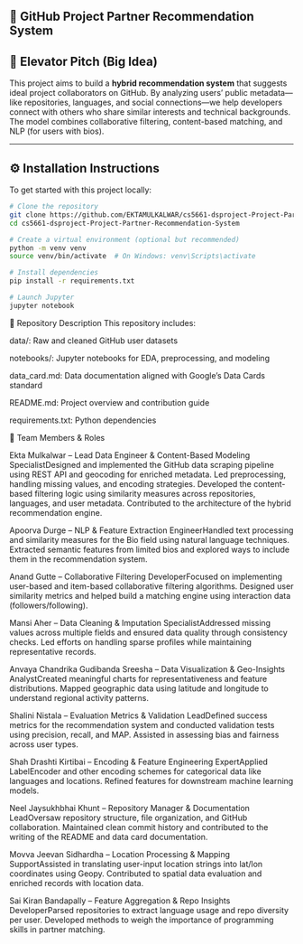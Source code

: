 ## 🤝 GitHub Project Partner Recommendation System

## 🚀 Elevator Pitch (Big Idea)
This project aims to build a **hybrid recommendation system** that suggests ideal project collaborators on GitHub. By analyzing users’ public metadata—like repositories, languages, and social connections—we help developers connect with others who share similar interests and technical backgrounds. The model combines collaborative filtering, content-based matching, and NLP (for users with bios).

---

## ⚙️ Installation Instructions

To get started with this project locally:

```bash
# Clone the repository
git clone https://github.com/EKTAMULKALWAR/cs5661-dsproject-Project-Partner-Recommendation-System.git
cd cs5661-dsproject-Project-Partner-Recommendation-System

# Create a virtual environment (optional but recommended)
python -m venv venv
source venv/bin/activate  # On Windows: venv\Scripts\activate

# Install dependencies
pip install -r requirements.txt

# Launch Jupyter
jupyter notebook
```

 
📂 Repository Description
This repository includes:

data/: Raw and cleaned GitHub user datasets

notebooks/: Jupyter notebooks for EDA, preprocessing, and modeling

data_card.md: Data documentation aligned with Google’s Data Cards standard

README.md: Project overview and contribution guide

requirements.txt: Python dependencies



👥 Team Members & Roles

Ekta Mulkalwar – Lead Data Engineer & Content-Based Modeling SpecialistDesigned and implemented the GitHub data scraping pipeline using REST API and geocoding for enriched metadata. Led preprocessing, handling missing values, and encoding strategies. Developed the content-based filtering logic using similarity measures across repositories, languages, and user metadata. Contributed to the architecture of the hybrid recommendation engine.

Apoorva Durge – NLP & Feature Extraction EngineerHandled text processing and similarity measures for the Bio field using natural language techniques. Extracted semantic features from limited bios and explored ways to include them in the recommendation system.

Anand Gutte – Collaborative Filtering DeveloperFocused on implementing user-based and item-based collaborative filtering algorithms. Designed user similarity metrics and helped build a matching engine using interaction data (followers/following).

Mansi Aher – Data Cleaning & Imputation SpecialistAddressed missing values across multiple fields and ensured data quality through consistency checks. Led efforts on handling sparse profiles while maintaining representative records.

Anvaya Chandrika Gudibanda Sreesha – Data Visualization & Geo-Insights AnalystCreated meaningful charts for representativeness and feature distributions. Mapped geographic data using latitude and longitude to understand regional activity patterns.

Shalini Nistala – Evaluation Metrics & Validation LeadDefined success metrics for the recommendation system and conducted validation tests using precision, recall, and MAP. Assisted in assessing bias and fairness across user types.

Shah Drashti Kirtibai – Encoding & Feature Engineering ExpertApplied LabelEncoder and other encoding schemes for categorical data like languages and locations. Refined features for downstream machine learning models.

Neel Jaysukhbhai Khunt – Repository Manager & Documentation LeadOversaw repository structure, file organization, and GitHub collaboration. Maintained clean commit history and contributed to the writing of the README and data card documentation.

Movva Jeevan Sidhardha – Location Processing & Mapping SupportAssisted in translating user-input location strings into lat/lon coordinates using Geopy. Contributed to spatial data evaluation and enriched records with location data.

Sai Kiran Bandapally – Feature Aggregation & Repo Insights DeveloperParsed repositories to extract language usage and repo diversity per user. Developed methods to weigh the importance of programming skills in partner matching.


